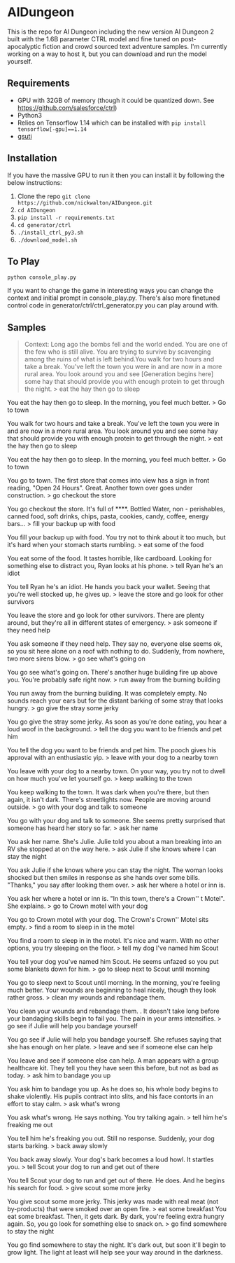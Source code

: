 # AIDungeon

This is the repo for AI Dungeon including the new version AI Dungeon 2 built with the 1.6B parameter CTRL model and fine tuned on post-apocalyptic fiction and crowd sourced text adventure samples. I'm currently working on a way to host it, but you can download and run the model yourself.

## Requirements
- GPU with 32GB of memory (though it could be quantized down. See https://github.com/salesforce/ctrl)
- Python3
- Relies on Tensorflow 1.14 which can be installed with `pip install tensorflow[-gpu]==1.14`
- [gsuti](https://cloud.google.com/storage/docs/gsutil_install)

## Installation
If you have the massive GPU to run it then you can install it by following the below instructions:
1. Clone the repo `git clone https://github.com/nickwalton/AIDungeon.git`
2. `cd AIDungeon`
3. `pip install -r requirements.txt`
4. `cd generator/ctrl`
5. `./install_ctrl_py3.sh`
6. `./download_model.sh`

## To Play
`python console_play.py`

If you want to change the game in interesting ways you can change the context and initial prompt in console_play.py. There's also more finetuned control code in generator/ctrl/ctrl_generator.py you can play around with. 

## Samples

> Context: Long ago the bombs fell and the world ended. You are one of the few who is still alive. You are trying to survive by scavenging among the ruins of what is left behind.You walk for two hours and take a break. You've left the town you were in and are now in a more rural area. You look around you and see [Generation begins here] some hay that should provide you with enough protein to get through the night. > eat the hay then go to sleep

 You eat the hay then go to sleep. In the morning, you feel much better.
\> Go to town

You walk for two hours and take a break. You've left the town you were in and are now in a more rural area. You look around you and see some hay that should provide you with enough protein to get through the night.
\> eat the hay then go to sleep
 
 You eat the hay then go to sleep. In the morning, you feel much better.
\> Go to town
 
 You go to town. The first store that comes into view has a sign in front reading, "Open 24 Hours". Great. Another town over goes under construction.
\> go checkout the store
 
 You go checkout the store. It's full of \*\*\*\*. Bottled Water, non - perishables, canned food, soft drinks, chips, pasta, cookies, candy, coffee, energy bars...
\> fill your backup up with food

You fill your backup up with food. You try not to think about it too much, but it's hard when your stomach starts rumbling.
\> eat some of the food

 You eat some of the food. It tastes horrible, like cardboard. Looking for something else to distract you, Ryan looks at his phone.
\> tell Ryan he's an idiot

 You tell Ryan he's an idiot. He hands you back your wallet. Seeing that you're well stocked up, he gives up.
\> leave the store and go look for other survivors

 You leave the store and go look for other survivors. There are plenty around, but they're all in different states of emergency.
\> ask someone if they need help

 You ask someone if they need help. They say no, everyone else seems ok, so you sit here alone on a roof with nothing to do. Suddenly, from nowhere, two more sirens blow.
\> go see what's going on

 You go see what's going on. There's another huge building fire up above you. You're probably safe right now.
\> run away from the burning building

 You run away from the burning building. It was completely empty. No sounds reach your ears but for the distant barking of some stray that looks hungry.
\> go give the stray some jerky

 You go give the stray some jerky. As soon as you're done eating, you hear a loud woof in the background.
\> tell the dog you want to be friends and pet him

 You tell the dog you want to be friends and pet him. The pooch gives his approval with an enthusiastic yip.
\> leave with your dog to a nearby town

 You leave with your dog to a nearby town. On your way, you try not to dwell on how much you've let yourself go.
\> keep walking to the town

 You keep walking to the town. It was dark when you're there, but then again, it isn't dark. There's streetlights now. People are moving around outside.
\> go with your dog and talk to someone

 You go with your dog and talk to someone. She seems pretty surprised that someone has heard her story so far.
\> ask her name

 You ask her name. She's Julie. Julie told you about a man breaking into an RV she stopped at on the way here.
\> ask Julie if she knows where I can stay the night

 You ask Julie if she knows where you can stay the night. The woman looks shocked but then smiles in response as she hands over some bills. "Thanks," you say after looking them over.
\> ask her where a hotel or inn is.

 You ask her where a hotel or inn is. "In this town, there's a Crown'' t Motel". She explains. 
\> go to Crown motel with your dog

 You go to Crown motel with your dog. The Crown's Crown'' Motel sits empty.
\> find a room to sleep in in the motel

 You find a room to sleep in in the motel. It's nice and warm. With no other options, you try sleeping on the floor.
\> tell my dog I've named him Scout 

 You tell your dog you've named him Scout. He seems unfazed so you put some blankets down for him.
\> go to sleep next to Scout until morning

 You go to sleep next to Scout until morning. In the morning, you're feeling much better. Your wounds are beginning to heal nicely, though they look rather gross.
\> clean my wounds and rebandage them. 

 You clean your wounds and rebandage them. . It doesn't take long before your bandaging skills begin to fail you. The pain in your arms intensifies.
\> go see if Julie will help you bandage yourself

 You go see if Julie will help you bandage yourself. She refuses saying that she has enough on her plate.
\> leave and see if someone else can help

 You leave and see if someone else can help. A man appears with a group healthcare kit. They tell you they have seen this before, but not as bad as today.
\> ask him to bandage you up

 You ask him to bandage you up. As he does so, his whole body begins to shake violently. His pupils contract into slits, and his face contorts in an effort to stay calm.
\> ask what's wrong

 You ask what's wrong. He says nothing. You try talking again. 
\> tell him he's freaking me out

 You tell him he's freaking you out. Still no response. Suddenly, your dog starts barking.
\> back away slowly

 You back away slowly. Your dog's bark becomes a loud howl. It startles you.
\> tell Scout your dog to run and get out of there

 You tell Scout your dog to run and get out of there. He does. And he begins his search for food.
\> give scout some more jerky

 You give scout some more jerky. This jerky was made with real meat (not by-products) that were smoked over an open fire.
\> eat some breakfast
 You eat some breakfast. Then, it gets dark. By dark, you're feeling extra hungry again. So, you go look for something else to snack on.
\> go find somewhere to stay the night

 You go find somewhere to stay the night. It's dark out, but soon it'll begin to grow light. The light at least will help see your way around in the darkness.

